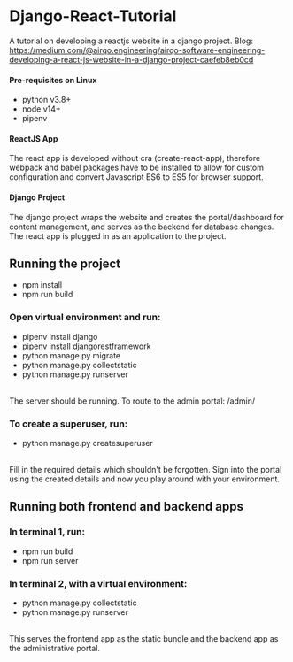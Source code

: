 # Django-React-Tutorial
A tutorial on developing a reactjs website in a django project. Blog: https://medium.com/@airqo.engineering/airqo-software-engineering-developing-a-react-js-website-in-a-django-project-caefeb8eb0cd

#### Pre-requisites on Linux
- python v3.8+
- node v14+
- pipenv

#### ReactJS App
The react app is developed without cra (create-react-app), therefore webpack and babel packages have to be installed to allow for custom configuration and convert Javascript ES6 to ES5 for browser support.

#### Django Project
The django project wraps the website and creates the portal/dashboard for content management, and serves as the backend for database changes. The react app is plugged in as an application to the project.

## Running the project 
- npm install
- npm run build

### Open virtual environment and run:
- pipenv install django 
- pipenv install djangorestframework
- python manage.py migrate
- python manage.py collectstatic
- python manage.py runserver
<br/>
The server should be running. To route to the admin portal: /admin/

### To create a superuser, run:
- python manage.py createsuperuser
<br/>
Fill in the required details which shouldn't be forgotten. Sign into the portal using the created details and now you play around with your environment.

## Running both frontend and backend apps
### In terminal 1, run:
- npm run build
- npm run server
### In terminal 2, with a virtual environment:
- python manage.py collectstatic
- python manage.py runserver
<br/>
This serves the frontend app as the static bundle and the backend app as the administrative portal.
